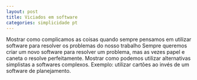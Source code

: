 ```yaml
---
layout: post
title: Viciados em software
categories: simplicidade pt
---
```

Mostrar como complicamos as coisas quando sempre pensamos em utilizar software para resolver os problemas do nosso trabalho
Sempre queremos criar um novo software para resolver um problema, mas as vezes papel e caneta o resolve perfeitamente.
Mostrar como podemos utilizar alternativas simplistas a softwares complexos. Exemplo: utilizar cartões ao invés de um software de planejamento.
